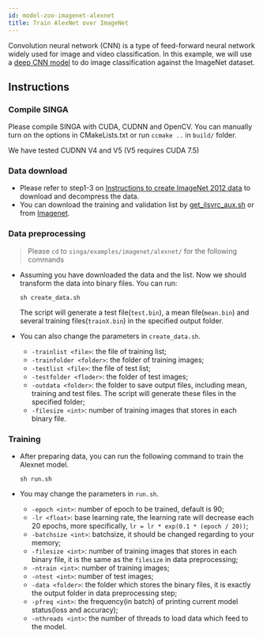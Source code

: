 ```yaml
---
id: model-zoo-imagenet-alexnet
title: Train AlexNet over ImageNet
---
```


<!--- Licensed to the Apache Software Foundation (ASF) under one or more contributor license agreements.  See the NOTICE file distributed with this work for additional information regarding copyright ownership.  The ASF licenses this file to you under the Apache License, Version 2.0 (the "License"); you may not use this file except in compliance with the License.  You may obtain a copy of the License at http://www.apache.org/licenses/LICENSE-2.0 Unless required by applicable law or agreed to in writing, software distributed under the License is distributed on an "AS IS" BASIS, WITHOUT WARRANTIES OR CONDITIONS OF ANY KIND, either express or implied.  See the License for the specific language governing permissions and limitations under the License.  -->

Convolution neural network (CNN) is a type of feed-forward neural
network widely used for image and video classification. In this example, we will
use a [deep CNN model](http://papers.nips.cc/paper/4824-imagenet-classification-with-deep-convolutional-neural-networks)
to do image classification against the ImageNet dataset.

## Instructions

### Compile SINGA

Please compile SINGA with CUDA, CUDNN and OpenCV. You can manually turn on the
options in CMakeLists.txt or run `ccmake ..` in `build/` folder.

We have tested CUDNN V4 and V5 (V5 requires CUDA 7.5)

### Data download
* Please refer to step1-3 on [Instructions to create ImageNet 2012 data](https://github.com/amd/OpenCL-caffe/wiki/Instructions-to-create-ImageNet-2012-data)
  to download and decompress the data.
* You can download the training and validation list by
  [get_ilsvrc_aux.sh](https://github.com/BVLC/caffe/blob/master/data/ilsvrc12/get_ilsvrc_aux.sh)
  or from [Imagenet](http://www.image-net.org/download-images).

### Data preprocessing
> Please `cd` to `singa/examples/imagenet/alexnet/` for the following commands

* Assuming you have downloaded the data and the list.
  Now we should transform the data into binary files. You can run:
  ```shell
  sh create_data.sh
  ```

  The script will generate a test file(`test.bin`), a mean file(`mean.bin`) and
  several training files(`trainX.bin`) in the specified output folder.

* You can also change the parameters in `create_data.sh`.
  + `-trainlist <file>`: the file of training list;
  + `-trainfolder <folder>`: the folder of training images;
  + `-testlist <file>`: the file of test list;
  + `-testfolder <floder>`: the folder of test images;
  + `-outdata <folder>`: the folder to save output files, including mean, training and test files.
    The script will generate these files in the specified folder;
  + `-filesize <int>`: number of training images that stores in each binary file.

### Training
* After preparing data, you can run the following command to train the Alexnet model.
  ```shell
  sh run.sh
  ```

* You may change the parameters in `run.sh`.
  + `-epoch <int>`: number of epoch to be trained, default is 90;
  + `-lr <float>`: base learning rate, the learning rate will decrease each 20 epochs,
    more specifically, `lr = lr * exp(0.1 * (epoch / 20))`;
  + `-batchsize <int>`: batchsize, it should be changed regarding to your memory;
  + `-filesize <int>`: number of training images that stores in each binary file, it is the
    same as the `filesize` in data preprocessing;
  + `-ntrain <int>`: number of training images;
  + `-ntest <int>`: number of test images;
  + `-data <folder>`: the folder which stores the binary files, it is exactly the output
    folder in data preprocessing step;
  + `-pfreq <int>`: the frequency(in batch) of printing current model status(loss and accuracy);
  + `-nthreads <int>`: the number of threads to load data which feed to the model.
